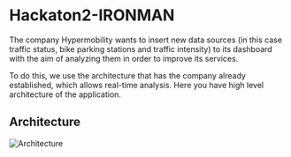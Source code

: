 # Hackaton2-IRONMAN
The company Hypermobility wants to insert new data sources (in this case traffic status, bike parking stations and traffic intensity) to its dashboard with the aim of analyzing them in order to improve its services. 

To do this, we use the architecture that has the company already established, which allows real-time analysis.
Here you have high level architecture of the application.

## Architecture

![Architecture](https://user-images.githubusercontent.com/55293318/73071262-a7e31780-3eb2-11ea-83ad-d9dab2748356.PNG)
